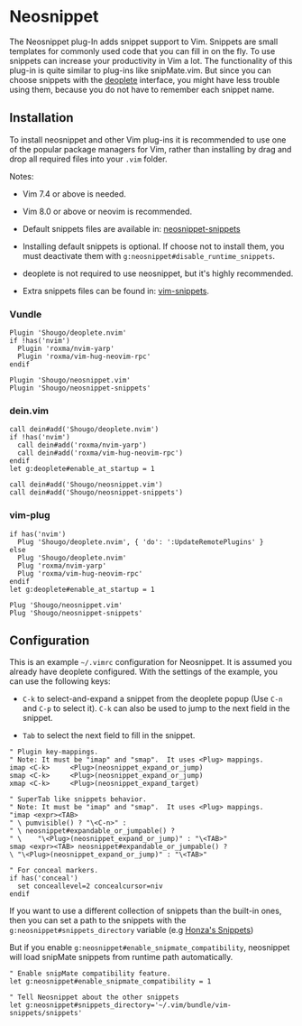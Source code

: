 Neosnippet
==========

The Neosnippet plug-In adds snippet support to Vim. Snippets are
small templates for commonly used code that you can fill in on the
fly. To use snippets can increase your productivity in Vim a lot.
The functionality of this plug-in is quite similar to plug-ins like
snipMate.vim. But since you can choose snippets with the
[deoplete](https://github.com/Shougo/deoplete.nvim) interface, you might have
less trouble using them, because you do not have to remember each snippet name.

Installation
------------

To install neosnippet and other Vim plug-ins it is recommended to use one of the
popular package managers for Vim, rather than installing by drag and drop all
required files into your `.vim` folder.

Notes:

* Vim 7.4 or above is needed.

* Vim 8.0 or above or neovim is recommended.

* Default snippets files are available in:
  [neosnippet-snippets](https://github.com/Shougo/neosnippet-snippets)

* Installing default snippets is optional. If choose not to install them,
  you must deactivate them with `g:neosnippet#disable_runtime_snippets`.

* deoplete is not required to use neosnippet, but it's highly recommended.

* Extra snippets files can be found in:
  [vim-snippets](https://github.com/honza/vim-snippets).

### Vundle

```vim
Plugin 'Shougo/deoplete.nvim'
if !has('nvim')
  Plugin 'roxma/nvim-yarp'
  Plugin 'roxma/vim-hug-neovim-rpc'
endif

Plugin 'Shougo/neosnippet.vim'
Plugin 'Shougo/neosnippet-snippets'
```

### dein.vim

```vim
call dein#add('Shougo/deoplete.nvim')
if !has('nvim')
  call dein#add('roxma/nvim-yarp')
  call dein#add('roxma/vim-hug-neovim-rpc')
endif
let g:deoplete#enable_at_startup = 1

call dein#add('Shougo/neosnippet.vim')
call dein#add('Shougo/neosnippet-snippets')
```

### vim-plug

```vim
if has('nvim')
  Plug 'Shougo/deoplete.nvim', { 'do': ':UpdateRemotePlugins' }
else
  Plug 'Shougo/deoplete.nvim'
  Plug 'roxma/nvim-yarp'
  Plug 'roxma/vim-hug-neovim-rpc'
endif
let g:deoplete#enable_at_startup = 1

Plug 'Shougo/neosnippet.vim'
Plug 'Shougo/neosnippet-snippets'
```

Configuration
-------------

This is an example `~/.vimrc` configuration for Neosnippet. It is assumed you
already have deoplete configured. With the settings of the example, you can use
the following keys:

* `C-k` to select-and-expand a snippet from the deoplete popup (Use `C-n`
  and `C-p` to select it). `C-k` can also be used to jump to the next field in
  the snippet.

* `Tab` to select the next field to fill in the snippet.

```vim
" Plugin key-mappings.
" Note: It must be "imap" and "smap".  It uses <Plug> mappings.
imap <C-k>     <Plug>(neosnippet_expand_or_jump)
smap <C-k>     <Plug>(neosnippet_expand_or_jump)
xmap <C-k>     <Plug>(neosnippet_expand_target)

" SuperTab like snippets behavior.
" Note: It must be "imap" and "smap".  It uses <Plug> mappings.
"imap <expr><TAB>
" \ pumvisible() ? "\<C-n>" :
" \ neosnippet#expandable_or_jumpable() ?
" \    "\<Plug>(neosnippet_expand_or_jump)" : "\<TAB>"
smap <expr><TAB> neosnippet#expandable_or_jumpable() ?
\ "\<Plug>(neosnippet_expand_or_jump)" : "\<TAB>"

" For conceal markers.
if has('conceal')
  set conceallevel=2 concealcursor=niv
endif
```

If you want to use a different collection of snippets than the
built-in ones, then you can set a path to the snippets with
the `g:neosnippet#snippets_directory` variable (e.g [Honza's
Snippets](https://github.com/honza/vim-snippets))

But if you enable `g:neosnippet#enable_snipmate_compatibility`, neosnippet will
load snipMate snippets from runtime path automatically.

```vim
" Enable snipMate compatibility feature.
let g:neosnippet#enable_snipmate_compatibility = 1

" Tell Neosnippet about the other snippets
let g:neosnippet#snippets_directory='~/.vim/bundle/vim-snippets/snippets'
```

